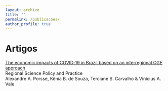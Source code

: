 ```yaml
---
layout: archive
title: ""
permalink: /publicacoes/
author_profile: true
---
```


# Artigos

[The economic impacts of COVID‐19 in Brazil based on an interregional CGE approach](https://doi.org/10.1111/rsp3.12354)\
Regional Science Policy and Practice\
Alexandre A. Porsse, Kênia B. de Souza, Terciane S. Carvalho & Vinícius A. Vale
